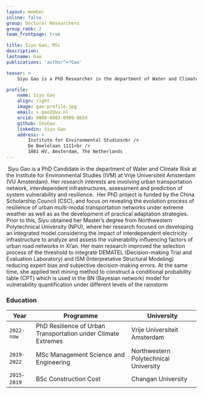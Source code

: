 ```yaml
---
layout: member
inline: false
group: Doctoral Researchers
group_rank: 2
team_frontpage: true

title: Siyu Gao, MSc
description: 
lastname: Gao
publications: 'author^=*Gao'

teaser: >
    Siyu Gao is a PhD Researcher in the department of Water and Climate Risk at the Institute for Environmental Studies (IVM) at Vrije Universiteit Amsterdam (VU Amsterdam).

profile:
    name: Siyu Gao
    align: right
    image: gao-profile.jpg
    email: s.gao2@vu.nl
    orcid: 0000-0003-0909-865X
    github: SYuGao
    linkedin: Siyu Gao
    address: >
        Institute for Environmental Studies<br />
        De Boelelaan 1111<br />
        1081 HV, Amsterdam, The Netherlands
---
```

​
Siyu Gao is a PhD Candidate in the department of Water and Climate Risk at the Institute for Environmental Studies (IVM) at Vrije Universiteit Amsterdam (VU Amsterdam). Her research interests are involving urban transportation network, interdependent infrastructures, assessment and prediction of system vulnerability and resilience.
​
Her PhD project is funded by the China Scholarship Council (CSC), and focus on revealing the evolution process of resilience of urban multi-modal transportation networks under extreme weather as well as as the development of practical adaptation strategies.
​
Prior to this, Siyu obtained her Master’s degree from Northwestern Polytechnical University (NPU), where her research focused on developing an integrated model considering the impact of interdependent electricity infrastructure to analyze and assess the vulnerability influencing factors of urban road networks in Xi’an. Her main research improved the selection process of the threshold to integrate DEMATEL (Decision-making Trial and Evaluation Laboratory) and ISM (Interpretative Structural Modeling) reducing expert bias and subjective decision-making errors. At the same time, she applied text mining method to construct a conditional probability table (CPT) which is used in the BN (Bayesian network) model for vulnerability quantification under different levels of the rainstorm
​<br>


### Education 

Year  | Programme | University
-------|-------------------| ----------- 
`2022-now`  | PhD Resilience of Urban Transportation under Climate Extremes &nbsp;  | Vrije Universiteit Amsterdam 
`2019-2022`  &nbsp;| MSc Management Science and Engineering | Northwestern Polytechnical University
`2015-2019`  &nbsp;| BSc Construction Cost | Changan University

<br>

​